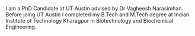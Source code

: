 I am a PhD Candidate at UT Austin advised by Dr Vagheesh Narasimhan. Before joing UT Austin I completed my B.Tech and M.Tech degree at Indian Institute of Technology Kharagpur in Biotechnology and Biochemical Engineering.
